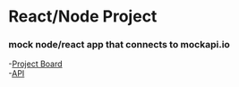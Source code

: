 # React/Node Project  
### mock node/react app that connects to mockapi.io  

-[Project Board]()  
-[API](mockapi.io)  
